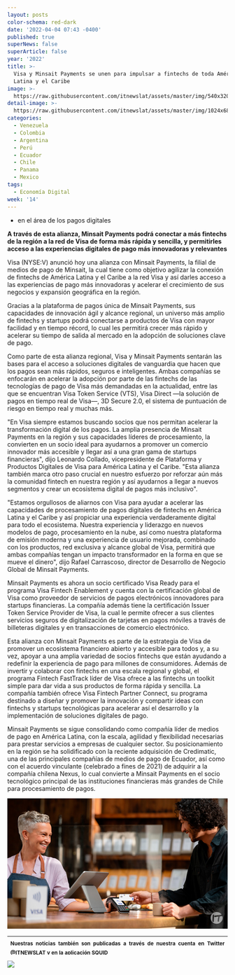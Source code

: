 ```yaml
---
layout: posts
color-schema: red-dark
date: '2022-04-04 07:43 -0400'
published: true
superNews: false
superArticle: false
year: '2022'
title: >-
  Visa y Minsait Payments se unen para impulsar a fintechs de toda América
  Latina y el Caribe
image: >-
  https://raw.githubusercontent.com/itnewslat/assets/master/img/540x320/pago-visa-p.jpg
detail-image: >-
  https://raw.githubusercontent.com/itnewslat/assets/master/img/1024x680/pago-visa-g.jpg
categories:
  - Venezuela
  - Colombia
  - Argentina
  - Perú
  - Ecuador
  - Chile
  - Panama
  - Mexico
tags:
  - Economía Digital
week: '14'
---
```

- en el área de los pagos digitales 
 
**A través de esta alianza, Minsait Payments podrá conectar a más fintechs de la región a la red de Visa de forma más rápida y sencilla, y permitirles acceso a las experiencias digitales de pago más innovadoras y relevantes**
 
Visa (NYSE:V) anunció hoy una alianza con Minsait Payments, la filial de medios de pago de Minsait, la cual tiene como objetivo agilizar la conexión de fintechs de América Latina y el Caribe a la red Visa y así darles acceso a las experiencias de pago más innovadoras y acelerar el crecimiento de sus negocios y expansión geográfica en la región.
 
Gracias a la plataforma de pagos única de Minsait Payments, sus capacidades de innovación ágil y alcance regional, un universo más amplio de fintechs y startups podrá conectarse a productos de Visa con mayor facilidad y en tiempo récord, lo cual les permitirá crecer más rápido y acelerar su tiempo de salida al mercado en la adopción de soluciones clave de pago.  
 
Como parte de esta alianza regional, Visa y Minsait Payments sentarán las bases para el acceso a soluciones digitales de vanguardia que hacen que los pagos sean más rápidos, seguros e inteligentes. Ambas compañías se enfocarán en acelerar la adopción por parte de las fintechs de las tecnologías de pago de Visa más demandadas en la actualidad, entre las que se encuentran Visa Token Service (VTS), Visa Direct —la solución de pagos en tiempo real de Visa—, 3D Secure 2.0, el sistema de puntuación de riesgo en tiempo real y muchas más. 
 
"En Visa siempre estamos buscando socios que nos permitan acelerar la transformación digital de los pagos. La amplia presencia de Minsait Payments en la región y sus capacidades líderes de procesamiento, la convierten en un socio ideal para ayudarnos a promover un comercio innovador más accesible y llegar así a una gran gama de startups financieras", dijo Leonardo Collado, vicepresidente de Plataforma y Productos Digitales de Visa para América Latina y el Caribe. "Esta alianza también marca otro paso crucial en nuestro esfuerzo por reforzar aún más la comunidad fintech en nuestra región y así ayudarnos a llegar a nuevos segmentos y crear un ecosistema digital de pagos más inclusivo". 
 
"Estamos orgullosos de aliarnos con Visa para ayudar a acelerar las capacidades de procesamiento de pagos digitales de fintechs en América Latina y el Caribe y así propiciar una experiencia verdaderamente digital para todo el ecosistema. Nuestra experiencia y liderazgo en nuevos modelos de pago, procesamiento en la nube, así como nuestra plataforma de emisión moderna y una experiencia de usuario mejorada, combinado con los productos, red exclusiva y alcance global de Visa, permitirá que ambas compañías tengan un impacto transformador en la forma en que se mueve el dinero", dijo Rafael Carrascoso, director de Desarrollo de Negocio Global de Minsait Payments.
 
Minsait Payments es ahora un socio certificado Visa Ready para el programa Visa Fintech Enablement y cuenta con la certificación global de Visa como proveedor de servicios de pagos electrónicos innovadores para startups financieras. La compañía además tiene la certificación Issuer Token Service Provider de Visa, la cual le permite ofrecer a sus clientes servicios seguros de digitalización de tarjetas en pagos móviles a través de billeteras digitales y en transacciones de comercio electrónico. 
 
Esta alianza con Minsait Payments es parte de la estrategia de Visa de promover un ecosistema financiero abierto y accesible para todos y, a su vez, apoyar a una amplia variedad de socios fintechs que están ayudando a redefinir la experiencia de pago para millones de consumidores. Además de invertir y colaborar con fintechs en una escala regional y global, el programa Fintech FastTrack líder de Visa ofrece a las fintechs un toolkit simple para dar vida a sus productos de forma rápida y sencilla. La compañía también ofrece Visa Fintech Partner Connect, su programa destinado a diseñar y promover la innovación y compartir ideas con fintechs y startups tecnológicas para acelerar así el desarrollo y la implementación de soluciones digitales de pago.
 
Minsait Payments se sigue consolidando como compañía líder de medios de pago en América Latina, con la escala, agilidad y flexibilidad necesarias para prestar servicios a empresas de cualquier sector. Su posicionamiento en la región se ha solidificado con la reciente adquisición de Credimatic, una de las principales compañías de medios de pago de Ecuador, así como con el acuerdo vinculante (celebrado a fines de 2021) de adquirir a la compañía chilena Nexus, lo cual convierte a Minsait Payments en el socio tecnológico principal de las instituciones financieras más grandes de Chile para procesamiento de pagos.

![](https://raw.githubusercontent.com/itnewslat/assets/master/img/540x320/pago-visa-p.jpg)

<table style="height: 42px;" width="569">
<tbody>
<tr>
<td style="text-align: justify;"><sub><strong>Nuestras noticias también son publicadas a través de nuestra cuenta en Twitter <a href="https://twitter.com/itnewslat?lang=es">@ITNEWSLAT</a> y en la aplicación <a href="https://squidapp.co/en/">SQUID</a></strong></sub></td>
</tr>
</tbody>
</table>

<img src="https://tracker.metricool.com/c3po.jpg?hash=56f88a41e39ab42c063cc51676587a04"/>

